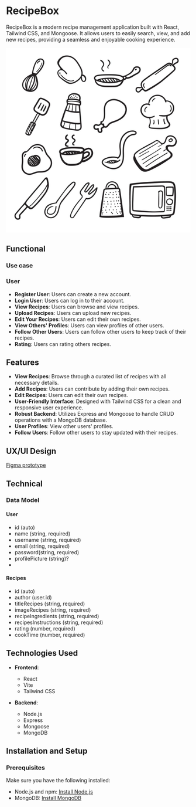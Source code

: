 # RecipeBox

RecipeBox is a modern recipe management application built with React, Tailwind CSS, and Mongoose. It allows users to easily search, view, and add new recipes, providing a seamless and enjoyable cooking experience.

![recipebox wallpaper](/staff/angel-patino/project/images/wallpaper.jpg)

## Functional

### Use case

### User

- **Register User**: Users can create a new account.
- **Login User**: Users can log in to their account.
- **View Recipes**: Users can browse and view recipes.
- **Upload Recipes**: Users can upload new recipes.
- **Edit Your Recipes**: Users can edit their own recipes.
- **View Others' Profiles**: Users can view profiles of other users.
- **Follow Other Users**: Users can follow other users to keep track of their recipes.
- **Rating**: Users can rating others recipes.

## Features

- **View Recipes**: Browse through a curated list of recipes with all necessary details.
- **Add Recipes**: Users can contribute by adding their own recipes.
- **Edit Recipes**: Users can edit their own recipes.
- **User-Friendly Interface**: Designed with Tailwind CSS for a clean and responsive user experience.
- **Robust Backend**: Utilizes Express and Mongoose to handle CRUD operations with a MongoDB database.
- **User Profiles**: View other users' profiles.
- **Follow Users**: Follow other users to stay updated with their recipes.

## UX/UI Design

[Figma prototype](https://www.figma.com/proto/O3CJf7C2xr9autdqWyRPC9/RecipeBox.App?node-id=12-6&t=sjWccB84sOJSECvU-0&scaling=scale-down&content-scaling=fixed&page-id=0%3A1)

## Technical

### Data Model

#### User

- id (auto)
- name (string, required)
- username (string, required)
- email (string, required)
- password(string, required)
- profilePicture (string)?
-

#### Recipes

- id (auto)
- author (user.id)
- titleRecipes (string, required)
- imageRecipes (string, required)
- recipeIngredients (string, required)
- recipesInstructions (string, required)
- rating (number, required)
- cookTime (number, required)

## Technologies Used

- **Frontend**:

  - React
  - Vite
  - Tailwind CSS

- **Backend**:
  - Node.js
  - Express
  - Mongoose
  - MongoDB

## Installation and Setup

### Prerequisites

Make sure you have the following installed:

- Node.js and npm: [Install Node.js](https://nodejs.org/)
- MongoDB: [Install MongoDB](https://docs.mongodb.com/manual/installation/)
